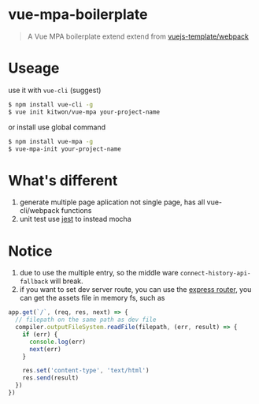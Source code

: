 # vue-mpa-boilerplate

> A Vue MPA boilerplate extend extend from [vuejs-template/webpack](https://github.com/vuejs-templates/webpack)


# Useage
use it with `vue-cli` (suggest)
```bash
$ npm install vue-cli -g
$ vue init kitwon/vue-mpa your-project-name
```

or install use global command
```bash
$ npm install vue-mpa -g
$ vue-mpa-init your-project-name
```


# What's different
1. generate multiple page aplication not single page, has all vue-cli/webpack functions
2. unit test use [jest](http://facebook.github.io/jest/) to instead mocha

# Notice
1. due to use the multiple entry, so the middle ware `connect-history-api-fallback` will break.
2. if you want to set dev server route, you can use the [express router](http://expressjs.com/en/guide/routing.html), you can get the assets file in memory fs, such as
```javascript
app.get(`/`, (req, res, next) => {
  // filepath on the same path as dev file 
  compiler.outputFileSystem.readFile(filepath, (err, result) => {
    if (err) {
      console.log(err)
      next(err)
    }

    res.set('content-type', 'text/html')
    res.send(result)
  })
})
```